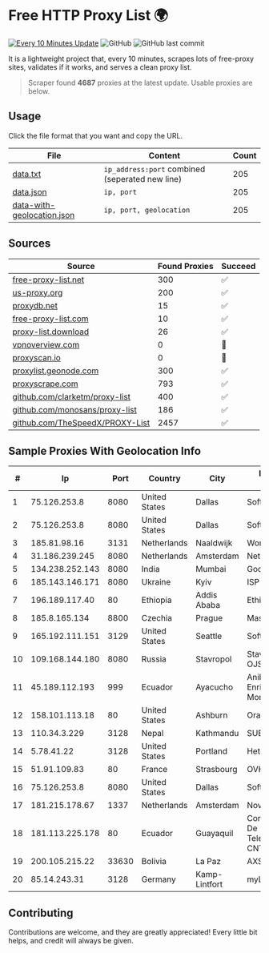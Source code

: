 
# Free HTTP Proxy List 🌍

[![Every 10 Minutes Update](https://github.com/mertguvencli/http-proxy-list/actions/workflows/main.yml/badge.svg?branch=main)](https://github.com/mertguvencli/http-proxy-list/actions/workflows/main.yml)
![GitHub](https://img.shields.io/github/license/mertguvencli/http-proxy-list)
![GitHub last commit](https://img.shields.io/github/last-commit/mertguvencli/http-proxy-list)

It is a lightweight project that, every 10 minutes, scrapes lots of free-proxy sites, validates if it works, and serves a clean proxy list.


> Scraper found **4687** proxies at the latest update. Usable proxies are below.

## Usage

Click the file format that you want and copy the URL.


|File|Content|Count|
|----|-------|-----|
|[data.txt](https://raw.githubusercontent.com/mertguvencli/http-proxy-list/main/proxy-list/data.txt)|`ip_address:port` combined (seperated new line)|205|
|[data.json](https://raw.githubusercontent.com/mertguvencli/http-proxy-list/main/proxy-list/data.json)|`ip, port`|205|
|[data-with-geolocation.json](https://raw.githubusercontent.com/mertguvencli/http-proxy-list/main/proxy-list/data-with-geolocation.json)|`ip, port, geolocation`|205|

## Sources

|Source|Found Proxies|Succeed|
|------|-------------|-------|
|[free-proxy-list.net](https://free-proxy-list.net)|300|✅|
|[us-proxy.org](https://www.us-proxy.org)|200|✅|
|[proxydb.net](http://proxydb.net)|15|✅|
|[free-proxy-list.com](https://free-proxy-list.com/?page=&port=&type%5B%5D=http&type%5B%5D=https&up_time=0&search=Search)|10|✅|
|[proxy-list.download](https://www.proxy-list.download/HTTP)|26|✅|
|[vpnoverview.com](https://vpnoverview.com/privacy/anonymous-browsing/free-proxy-servers)|0|🚫|
|[proxyscan.io](https://www.proxyscan.io)|0|🚫|
|[proxylist.geonode.com](https://proxylist.geonode.com/api/proxy-list?limit=300&page=1&sort_by=lastChecked&sort_type=desc&protocols=http,https)|300|✅|
|[proxyscrape.com](https://api.proxyscrape.com/v2/?request=displayproxies&protocol=http&timeout=10000&country=all&ssl=all&anonymity=all)|793|✅|
|[github.com/clarketm/proxy-list](https://raw.githubusercontent.com/clarketm/proxy-list/master/proxy-list-raw.txt)|400|✅|
|[github.com/monosans/proxy-list](https://raw.githubusercontent.com/monosans/proxy-list/main/proxies/http.txt)|186|✅|
|[github.com/TheSpeedX/PROXY-List](https://raw.githubusercontent.com/TheSpeedX/PROXY-List/master/http.txt)|2457|✅|


## Sample Proxies With Geolocation Info

|#|Ip|Port|Country|City|Internet Service Provider|
|-|--|----|-------|----|-------------------------|
|1|75.126.253.8|8080|United States|Dallas|SoftLayer|
|2|75.126.253.8|8080|United States|Dallas|SoftLayer|
|3|185.81.98.16|3131|Netherlands|Naaldwijk|WorldStream B.V.|
|4|31.186.239.245|8080|Netherlands|Amsterdam|NetSkope Inc|
|5|134.238.252.143|8080|India|Mumbai|Google LLC|
|6|185.143.146.171|8080|Ukraine|Kyiv|ISP UTELS|
|7|196.189.117.40|80|Ethiopia|Addis Ababa|Ethio Telecom|
|8|185.8.165.134|8800|Czechia|Prague|Master Internet s.r.o.|
|9|165.192.111.151|3129|United States|Seattle|SoftLayer|
|10|109.168.144.180|8080|Russia|Stavropol|Stavropol branch of OJSC Rostelecom|
|11|45.189.112.193|999|Ecuador|Ayacucho|Anibal Humberto Enriquez Moncayo(Comunicate)|
|12|158.101.113.18|80|United States|Ashburn|Oracle Corporation|
|13|110.34.3.229|3128|Nepal|Kathmandu|SUBISU C7|
|14|5.78.41.22|3128|United States|Portland|Hetzner Online GmbH|
|15|51.91.109.83|80|France|Strasbourg|OVH SAS|
|16|75.126.253.8|8080|United States|Dallas|SoftLayer|
|17|181.215.178.67|1337|Netherlands|Amsterdam|NovoServe B.V.|
|18|181.113.225.178|80|Ecuador|Guayaquil|Corporacion Nacional De Telecomunicaciones - CNT EP|
|19|200.105.215.22|33630|Bolivia|La Paz|AXS Bolivia S. A.|
|20|85.14.243.31|3128|Germany|Kamp-Lintfort|myLoc managed IT AG|



## Contributing

Contributions are welcome, and they are greatly appreciated! Every
little bit helps, and credit will always be given.

